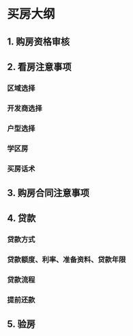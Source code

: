 # 买房大纲

## 1. 购房资格审核

## 2. 看房注意事项
### 区域选择
### 开发商选择
### 户型选择
### 学区房
### 买房话术


## 3. 购房合同注意事项
## 4. 贷款
### 贷款方式
### 贷款额度、利率、准备资料、贷款年限
### 贷款流程
### 提前还款

## 5. 验房




